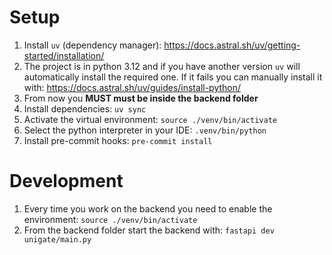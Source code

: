 # Setup
1. Install `uv` (dependency manager): https://docs.astral.sh/uv/getting-started/installation/
2. The project is in python 3.12 and if you have another version `uv` will automatically install the required one. If it fails you can manually install it with: https://docs.astral.sh/uv/guides/install-python/
3. From now you **MUST must be inside the backend folder**
4. Install dependencies: `uv sync`
5. Activate the virtual environment: `source ./venv/bin/activate`
6. Select the python interpreter in your IDE: `.venv/bin/python`
7. Install pre-commit hooks: `pre-commit install`

# Development
1. Every time you work on the backend you need to enable the environment: `source ./venv/bin/activate`
2. From the backend folder start the backend with: `fastapi dev unigate/main.py`
